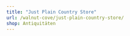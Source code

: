 ```yaml
---
title: "Just Plain Country Store"
url: /walnut-cove/just-plain-country-store/
shop: Antiquitäten
---
```

